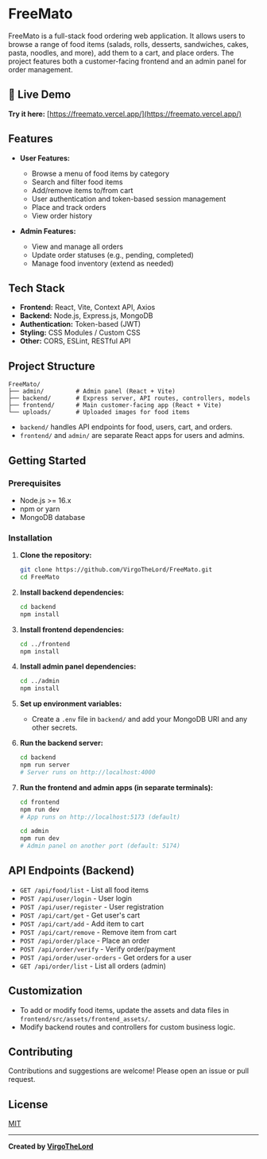 # FreeMato

FreeMato is a full-stack food ordering web application. It allows users to browse a range of food items (salads, rolls, desserts, sandwiches, cakes, pasta, noodles, and more), add them to a cart, and place orders. The project features both a customer-facing frontend and an admin panel for order management.

## 🚀 Live Demo

**Try it here:** [https://freemato.vercel.app/](https://freemato.vercel.app/)

## Features

- **User Features:**
  - Browse a menu of food items by category
  - Search and filter food items
  - Add/remove items to/from cart
  - User authentication and token-based session management
  - Place and track orders
  - View order history

- **Admin Features:**
  - View and manage all orders
  - Update order statuses (e.g., pending, completed)
  - Manage food inventory (extend as needed)

## Tech Stack

- **Frontend:** React, Vite, Context API, Axios
- **Backend:** Node.js, Express.js, MongoDB
- **Authentication:** Token-based (JWT)
- **Styling:** CSS Modules / Custom CSS
- **Other:** CORS, ESLint, RESTful API

## Project Structure

```
FreeMato/
├── admin/         # Admin panel (React + Vite)
├── backend/       # Express server, API routes, controllers, models
├── frontend/      # Main customer-facing app (React + Vite)
└── uploads/       # Uploaded images for food items
```

- `backend/` handles API endpoints for food, users, cart, and orders.
- `frontend/` and `admin/` are separate React apps for users and admins.

## Getting Started

### Prerequisites

- Node.js >= 16.x
- npm or yarn
- MongoDB database

### Installation

1. **Clone the repository:**

   ```bash
   git clone https://github.com/VirgoTheLord/FreeMato.git
   cd FreeMato
   ```

2. **Install backend dependencies:**

   ```bash
   cd backend
   npm install
   ```

3. **Install frontend dependencies:**

   ```bash
   cd ../frontend
   npm install
   ```

4. **Install admin panel dependencies:**

   ```bash
   cd ../admin
   npm install
   ```

5. **Set up environment variables:**

   - Create a `.env` file in `backend/` and add your MongoDB URI and any other secrets.

6. **Run the backend server:**

   ```bash
   cd backend
   npm run server
   # Server runs on http://localhost:4000
   ```

7. **Run the frontend and admin apps (in separate terminals):**

   ```bash
   cd frontend
   npm run dev
   # App runs on http://localhost:5173 (default)
   ```

   ```bash
   cd admin
   npm run dev
   # Admin panel on another port (default: 5174)
   ```

## API Endpoints (Backend)

- `GET /api/food/list` - List all food items
- `POST /api/user/login` - User login
- `POST /api/user/register` - User registration
- `POST /api/cart/get` - Get user's cart
- `POST /api/cart/add` - Add item to cart
- `POST /api/cart/remove` - Remove item from cart
- `POST /api/order/place` - Place an order
- `POST /api/order/verify` - Verify order/payment
- `POST /api/order/user-orders` - Get orders for a user
- `GET /api/order/list` - List all orders (admin)

## Customization

- To add or modify food items, update the assets and data files in `frontend/src/assets/frontend_assets/`.
- Modify backend routes and controllers for custom business logic.

## Contributing

Contributions and suggestions are welcome! Please open an issue or pull request.

## License

[MIT](LICENSE)

---

**Created by [VirgoTheLord](https://github.com/VirgoTheLord)**
